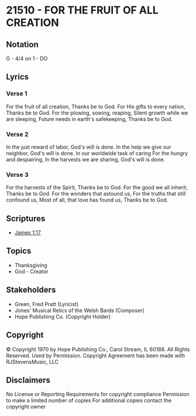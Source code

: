 # 21510 - FOR THE FRUIT OF ALL CREATION

## Notation

G - 4/4 on 1 - DO

## Lyrics

### Verse 1

For the fruit of all creation, Thanks be to God. For His gifts to every nation, Thanks be to God. For the plowing, sowing, reaping, Silent growth while we are sleeping, Future needs in earth's safekeeping, Thanks be to God.

### Verse 2

In the just reward of labor, God's will is done. In the help we give our neighbor, God's will is done. In our worldwide task of caring For the hungry and despairing, In the harvests we are sharing, God's will is done.

### Verse 3

For the harvests of the Spirit, Thanks be to God. For the good we all inherit, Thanks be to God. For the wonders that astound us, For the truths that still confound us, Most of all, that love has found us, Thanks be to God.


## Scriptures

- [James 1:17](https://www.biblegateway.com/passage/?search=James%201%3A17)

## Topics

- Thanksgiving
- God - Creator

## Stakeholders

- Green, Fred Pratt (Lyricist)
- Jones' Musical Relics of the Welsh Bards (Composer)
- Hope Publishing Co. (Copyright Holder)

## Copyright

© Copyright 1970 by Hope Publishing Co., Carol Stream, IL 60188. All Rights Reserved. Used by Permission.
Copyright Agreement has been made with RJStevensMusic, LLC

## Disclaimers

No License or Reporting Requirements for copyright compliance
Permission to make a limited number of copies
For additional copies contact the copyright owner

